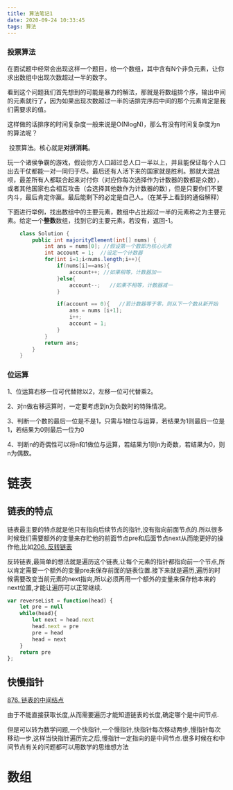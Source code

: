 ```yaml
---
title: 算法笔记1
date: 2020-09-24 10:33:45
tags: 算法
---
```


### 投票算法

​		在面试题中经常会出现这样一个题目，给一个数组，其中含有N个非负元素，让你求出数组中出现次数超过一半的数字。

​		看到这个问题我们首先想到的可能是暴力的解法，那就是将数组排个序，输出中间的元素就行了，因为如果出现次数超过一半的话排完序后中间的那个元素肯定是我们需要求的值。

​		这样做的话排序的时间复杂度一般来说是O(NlogN)，那么有没有时间复杂度为n的算法呢？

​		投票算法。核心就是**对拼消耗**。

​		玩一个诸侯争霸的游戏，假设你方人口超过总人口一半以上，并且能保证每个人口出去干仗都能一对一同归于尽。最后还有人活下来的国家就是胜利。那就大混战呗，最差所有人都联合起来对付你（对应你每次选择作为计数器的数都是众数），或者其他国家也会相互攻击（会选择其他数作为计数器的数），但是只要你们不要内斗，最后肯定你赢。最后能剩下的必定是自己人。（在某乎上看到的通俗解释）

​		下面进行举例，找出数组中的主要元素，数组中占比超过一半的元素称之为主要元素。给定一个**整数**数组，找到它的主要元素。若没有，返回-1。

```java
    class Solution {
        public int majorityElement(int[] nums) {
            int ans = nums[0]; //假设第一个数即为核心元素
            int account = 1;  //设定一个计数器
            for(int i=1;i<nums.length;i++){
                if(nums[i]==ans){
                    account++; //如果相等，计数器加一
                }else{
                    account--;   //如果不相等，计数器减一
                }

                if(account == 0){   //若计数器等于零，则从下一个数从新开始
                    ans = nums [i+1];
                    i++;
                    account = 1;
                }
            }
            return ans;
        }
    }
```

### 位运算

1、位运算右移一位可代替除以2，左移一位可代替乘2。

2、对n做右移运算时，一定要考虑到n为负数时的特殊情况。

3、判断一个数的最后一位是不是1，只需与1做位与运算，若结果为1则最后一位是1，若结果为0则最后一位为0

4、判断n的奇偶性可以将n和1做位与运算，若结果为1则n为奇数，若结果为0，则n为偶数。

# 链表

## 链表的特点

链表最主要的特点就是他只有指向后续节点的指针,没有指向前面节点的.所以很多时候我们需要额外的变量来存贮他的前面节点pre和后面节点next从而能更好的操作他,比如[206. 反转链表](https://leetcode.cn/problems/reverse-linked-list/)

反转链表,最简单的想法就是遍历这个链表,让每个元素的指针都指向前一个节点,所以肯定需要一个额外的变量pre来保存前面的链表位置.接下来就是遍历,遍历的时候需要改变当前元素的next指向,所以必须再用一个额外的变量来保存他本来的next位置,才能让遍历可以正常继续.

```js
var reverseList = function(head) {
    let pre = null
    while(head){
        let next = head.next
        head.next = pre
        pre = head
        head = next
    }
    return pre
};
```

## 快慢指针

[876. 链表的中间结点](https://leetcode.cn/problems/middle-of-the-linked-list/)

由于不能直接获取长度,从而需要遍历才能知道链表的长度,确定哪个是中间节点.

但是可以转为数学问题,一个快指针,一个慢指针,快指针每次移动两步,慢指针每次移动一步,这样当快指针遍历完之后,慢指针一定指向的是中间节点.很多时候在和中间节点有关的问题都可以用数学的思维想方法



# 数组


